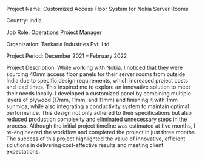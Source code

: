 Project Name: Customized Access Floor System for Nokia Server Rooms

Country: India

Job Role: Operations Project Manager

Organization: Tankaria Industries Pvt. Ltd

Project Period: December 2021 – February 2022

Project Description:
While working with Nokia, I noticed that they were sourcing 40mm access floor panels for their server rooms from outside India due to specific design requirements, which increased project costs and lead times. This inspired me to explore an innovative solution to meet their needs locally. I developed a customized panel by combining multiple layers of plywood (17mm, 11mm, and 11mm) and finishing it with 1mm sunmica, while also integrating a conductivity system to maintain optimal performance.
This design not only adhered to their specifications but also reduced production complexity and eliminated unnecessary steps in the process. Although the initial project timeline was estimated at five months, I re-engineered the workflow and completed the project in just three months. The success of this project highlighted the value of innovative, efficient solutions in delivering cost-effective results and meeting client expectations.


